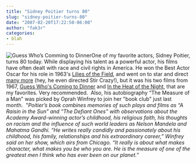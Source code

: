 ```yaml
---
title: "Sidney Poitier turns 80"
slug: "sidney-poitier-turns-80"
date: "2007-02-20T17:22:50-06:00"
author: "fak3r"
categories:
- blah
---
```


![Guess Who’s Comming to Dinner](http://fak3r.com/wp-content/uploads/2007/02/sidney_poitier_guess_whos_coming_to_dinn_1b.jpg)One of my favorite actors, Sidney Poitier, turns 80 today.  While displaying his talent as a powerful actor, his films have often dealt with race and civil rights in America.  He won the Best Actor Oscar for  his role in 1963's [Lilies of the Field](http://imdb.com/title/tt0057251/), and went on to star and direct [many more](http://imdb.com/name/nm0001627/) (hey, he even directed Stir Crazy!), but it was his two films from 1967, [Guess Who's Coming to Dinner](http://imdb.com/title/tt0061735/) and [In the Heat of the Night](http://imdb.com/title/tt0061811/), that are my favorites.  Very recommended.  Also, his autobiography “The Measure of a Man" was picked by Oprah Winfrey to join her "book club" just last month.  "_Poitier’s book combines memories of such plays and films as “A Raisin in the Sun” and “The Defiant Ones” with observations about the Academy Award-winning actor’s childhood, his religious faith, his thoughts on racism and the influence of such world leaders as Nelson Mandela and Mahatma Gandhi. “He writes really candidly and passionately about his childhood, his family, relationships and his extraordinary career,” Winfrey said on her show, which airs from Chicago. “It really is about what makes character, what makes you be who you are. He is the measure of one of the greatest men I think who has ever been on our planet._”
